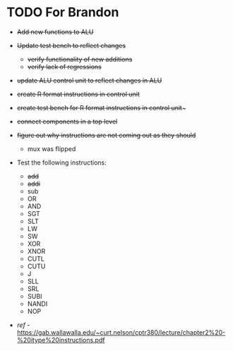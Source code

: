 # TODO For Brandon

- ~~Add new functions to ALU~~
- ~~Update test bench to reflect changes~~
    - ~~verify functionality of new additions~~
    - ~~verify lack of regressions~~
- ~~update ALU control unit to reflect changes in ALU~~
- ~~create R format instructions in control unit~~
- ~~create test bench for R format instructions in control unit~~~ 
- ~~connect components in a top level~~ 
- ~~figure out why instructions are not coming out as they should~~
    - mux was flipped
- Test the following instructions:  
    - ~~add~~
    - ~~addi~~ 
    - sub
    - OR
    - AND
    - SGT
    - SLT
    - LW
    - SW
    - XOR
    - XNOR
    - CUTL
    - CUTU
    - J
    - SLL
    - SRL
    - SUBI
    - NANDI
    - NOP

- *ref* 
        - https://gab.wallawalla.edu/~curt.nelson/cptr380/lecture/chapter2%20-%20itype%20instructions.pdf
